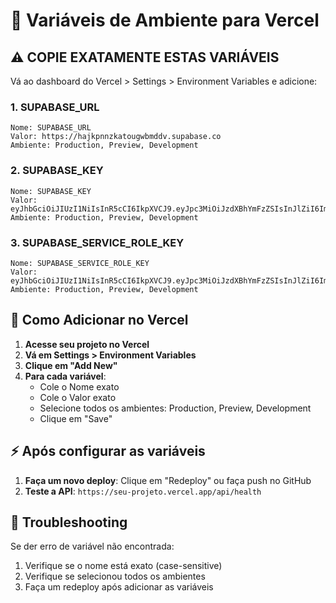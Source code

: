 # 🔑 Variáveis de Ambiente para Vercel

## ⚠️ COPIE EXATAMENTE ESTAS VARIÁVEIS

Vá ao dashboard do Vercel > Settings > Environment Variables e adicione:

### 1. SUPABASE_URL
```
Nome: SUPABASE_URL
Valor: https://hajkpnnzkatougwbmddv.supabase.co
Ambiente: Production, Preview, Development
```

### 2. SUPABASE_KEY
```
Nome: SUPABASE_KEY
Valor: eyJhbGciOiJIUzI1NiIsInR5cCI6IkpXVCJ9.eyJpc3MiOiJzdXBhYmFzZSIsInJlZiI6Imhhamtwbm56a2F0b3Vnd2JtZGR2Iiwicm9sZSI6ImFub24iLCJpYXQiOjE3NTQzMjIzOTQsImV4cCI6MjA2OTg5ODM5NH0.gug3FGLPMMv0xAo9ndKtuY1PbiMHvWAjLR7RAVinhH0
Ambiente: Production, Preview, Development
```

### 3. SUPABASE_SERVICE_ROLE_KEY
```
Nome: SUPABASE_SERVICE_ROLE_KEY
Valor: eyJhbGciOiJIUzI1NiIsInR5cCI6IkpXVCJ9.eyJpc3MiOiJzdXBhYmFzZSIsInJlZiI6Imhhamtwbm56a2F0b3Vnd2JtZGR2Iiwicm9sZSI6InNlcnZpY2Vfcm9sZSIsImlhdCI6MTc1NDMyMjM5NCwiZXhwIjoyMDY5ODk4Mzk0fQ._XUfZnsSIeSmD4U3Bkr73XrM2uOzhgZhwwqGAeuAAG4
Ambiente: Production, Preview, Development
```

## 📝 Como Adicionar no Vercel

1. **Acesse seu projeto no Vercel**
2. **Vá em Settings > Environment Variables**
3. **Clique em "Add New"**
4. **Para cada variável**:
   - Cole o Nome exato
   - Cole o Valor exato
   - Selecione todos os ambientes: Production, Preview, Development
   - Clique em "Save"

## ⚡ Após configurar as variáveis

1. **Faça um novo deploy**: Clique em "Redeploy" ou faça push no GitHub
2. **Teste a API**: `https://seu-projeto.vercel.app/api/health`

## 🚨 Troubleshooting

Se der erro de variável não encontrada:
1. Verifique se o nome está exato (case-sensitive)
2. Verifique se selecionou todos os ambientes
3. Faça um redeploy após adicionar as variáveis
